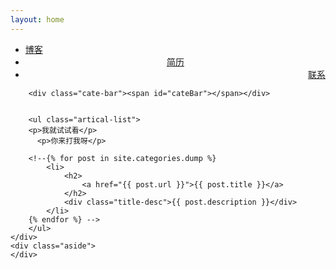 ```yaml
---
layout: home
---
```


<div class="index-content dump">
    <div class="section">
        <ul class="artical-cate">
            <li><a href="sy950921-blog/"><span>博客</span></a></li>
            <li class="on" style="text-align:center"><a href="sy950921-blog/dump"><span>简历</span></a></li>
            <li style="text-align:right"><a href="sy950921-blog/project"><span>联系</span></a></li>
        </ul>


      
        
        <div class="cate-bar"><span id="cateBar"></span></div>
    

        <ul class="artical-list">
        <p>我就试试看</p>
          <p>你来打我呀</p>
        
        <!--{% for post in site.categories.dump %}
            <li>
                <h2>
                    <a href="{{ post.url }}">{{ post.title }}</a>
                </h2>
                <div class="title-desc">{{ post.description }}</div>
            </li>
        {% endfor %} -->
        </ul>
    </div>
    <div class="aside">
    </div>
</div>
